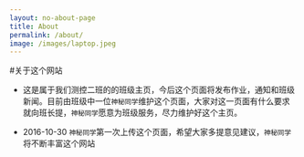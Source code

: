 ```yaml
---
layout: no-about-page
title: About
permalink: /about/
image: /images/laptop.jpeg
---
```

#关于这个网站

* 这是属于我们测控二班的的班级主页，今后这个页面将发布作业，通知和班级新闻。目前由班级中一位`神秘同学`维护这个页面，大家对这一页面有什么要求就向班长提，`神秘同学`愿意为班级服务，尽力维护好这个主页。

* 2016-10-30 `神秘同学`第一次上传这个页面，希望大家多提意见建议，`神秘同学`将不断丰富这个网站